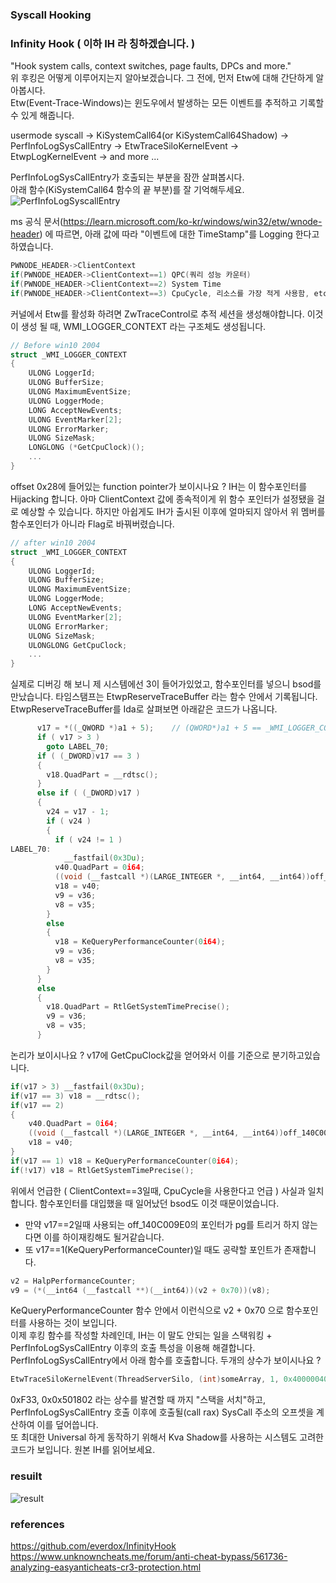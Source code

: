 ### Syscall Hooking 

### Infinity Hook ( 이하 IH 라 칭하겠습니다. )
"Hook system calls, context switches, page faults, DPCs and more."   
위 후킹은 어떻게 이루어지는지 알아보겠습니다. 그 전에, 먼저 Etw에 대해 간단하게 알아봅시다.   
Etw(Event-Trace-Windows)는 윈도우에서 발생하는 모든 이벤트를 추적하고 기록할 수 있게 해줍니다. 

usermode syscall -> KiSystemCall64(or KiSystemCall64Shadow) -> PerfInfoLogSysCallEntry -> EtwTraceSiloKernelEvent -> EtwpLogKernelEvent -> and more ...

PerfInfoLogSysCallEntry가 호출되는 부분을 잠깐 살펴봅시다.    
아래 함수(KiSystemCall64 함수의 끝 부분)를 잘 기억해두세요. 
![PerfInfoLogSyscallEntry](https://github.com/passion1337/syscallHook/assets/162768394/5339ba9a-d1f4-4b17-a61f-7799759bf173)
   
ms  공식 문서(https://learn.microsoft.com/ko-kr/windows/win32/etw/wnode-header)
에 따르면, 아래 값에 따라 "이벤트에 대한 TimeStamp"를 Logging 한다고 하였습니다.    
``` c 
PWNODE_HEADER->ClientContext 
if(PWNODE_HEADER->ClientContext==1) QPC(쿼리 성능 카운터)   
if(PWNODE_HEADER->ClientContext==2) System Time 
if(PWNODE_HEADER->ClientContext==3) CpuCycle, 리소스를 가장 적게 사용함, etc..
```
  
커널에서 Etw를 활성화 하려면 ZwTraceControl로 추적 세션을 생성해야합니다.
이것이 생성 될 때, WMI_LOGGER_CONTEXT 라는 구조체도 생성됩니다. 

``` c 
// Before win10 2004
struct _WMI_LOGGER_CONTEXT
{
    ULONG LoggerId;                                                         //0x0
    ULONG BufferSize;                                                       //0x4
    ULONG MaximumEventSize;                                                 //0x8
    ULONG LoggerMode;                                                       //0xc
    LONG AcceptNewEvents;                                                   //0x10
    ULONG EventMarker[2];                                                   //0x14
    ULONG ErrorMarker;                                                      //0x1c
    ULONG SizeMask;                                                         //0x20
    LONGLONG (*GetCpuClock)();                                              //0x28
	...
} 
``` 
offset 0x28에 들어있는 function pointer가 보이시나요 ? IH는 이 함수포인터를 Hijacking 합니다. 아마 ClientContext 값에 종속적이게 위 함수 포인터가 설정됐을 걸로 예상할 수 있습니다. 하지만 아쉽게도 IH가 출시된 이후에 얼마되지 않아서 위 멤버를 함수포인터가 아니라 Flag로 바꿔버렸습니다.

```c
// after win10 2004
struct _WMI_LOGGER_CONTEXT
{
    ULONG LoggerId;                                                         //0x0
    ULONG BufferSize;                                                       //0x4
    ULONG MaximumEventSize;                                                 //0x8
    ULONG LoggerMode;                                                       //0xc
    LONG AcceptNewEvents;                                                   //0x10
    ULONG EventMarker[2];                                                   //0x14
    ULONG ErrorMarker;                                                      //0x1c
    ULONG SizeMask;                                                         //0x20
    ULONGLONG GetCpuClock;                                                  //0x28
	...
}
``` 
실제로 디버깅 해 보니 제 시스템에선 3이 들어가있었고, 함수포인터를 넣으니 bsod를 만났습니다. 
타임스탬프는 EtwpReserveTraceBuffer 라는 함수 안에서 기록됩니다. EtwpReserveTraceBuffer를 Ida로 살펴보면 아래같은 코드가 나옵니다. 

```c
      v17 = *((_QWORD *)a1 + 5);	// (QWORD*)a1 + 5 == _WMI_LOGGER_CONTEXT.GetCpuClock 
      if ( v17 > 3 )
        goto LABEL_70;
      if ( (_DWORD)v17 == 3 )		
      {
        v18.QuadPart = __rdtsc();
      }
      else if ( (_DWORD)v17 )
      {
        v24 = v17 - 1;
        if ( v24 )
        {
          if ( v24 != 1 )
LABEL_70:
            __fastfail(0x3Du);
          v40.QuadPart = 0i64;
          ((void (__fastcall *)(LARGE_INTEGER *, __int64, __int64))off_140C009E0[0])(&v40, a2, v9);
          v18 = v40;
          v9 = v36;
          v8 = v35;
        }
        else                                     
        {
          v18 = KeQueryPerformanceCounter(0i64);
          v9 = v36;
          v8 = v35;
        }
      }
      else
      {
        v18.QuadPart = RtlGetSystemTimePrecise();
        v9 = v36;
        v8 = v35;
      }
``` 
논리가 보이시나요 ? v17에 GetCpuClock값을 얻어와서 이를 기준으로 분기하고있습니다. 
```c
if(v17 > 3) __fastfail(0x3Du);
if(v17 == 3) v18 = __rdtsc(); 
if(v17 == 2) 
{
	v40.QuadPart = 0i64;
    ((void (__fastcall *)(LARGE_INTEGER *, __int64, __int64))off_140C009E0[0])(&v40, a2, v9);
    v18 = v40;
}
if(v17 == 1) v18 = KeQueryPerformanceCounter(0i64);
if(!v17) v18 = RtlGetSystemTimePrecise(); 
``` 
위에서 언급한 ( ClientContext==3일때, CpuCycle을 사용한다고 언급 ) 사실과 일치합니다. 함수포인터를 대입했을 때 일어났던 bsod도 이것 때문이었습니다.
- 만약 v17==2일때 사용되는 off_140C009E0의 포인터가 pg를 트리거 하지 않는다면 이를 하이재킹해도 될거같습니다. 
- 또 v17==1(KeQueryPerformanceCounter)일 때도 공략할 포인트가 존재합니다. 

```c 
v2 = HalpPerformanceCounter;
v9 = (*(__int64 (__fastcall **)(__int64))(v2 + 0x70))(v8); 
``` 
KeQueryPerformanceCounter 함수 안에서 이런식으로 v2 + 0x70 으로 함수포인터를 사용하는 것이 보입니다.   
이제 후킹 함수를 작성할 차례인데,  IH는 이 말도 안되는 일을 스택워킹 + PerfInfoLogSysCallEntry 이후의 호출 특성을 이용해 해결합니다.   
PerfInfoLogSysCallEntry에서 아래 함수를 호출합니다. 두개의 상수가 보이시나요 ? 
```c
EtwTraceSiloKernelEvent(ThreadServerSilo, (int)someArray, 1, 0x40000040u, 0xF33, 0x501802); 
``` 
0xF33, 0x0x501802 라는 상수를 발견할 때 까지 "스택을 서치"하고, PerfInfoLogSysCallEntry 호출 이후에 호출될(call rax) SysCall 주소의 오프셋을 계산하여 이를 덮어씁니다.   
또 최대한 Universal 하게 동작하기 위해서 Kva Shadow를 사용하는 시스템도 고려한 코드가 보입니다. 원본 IH를 읽어보세요. 


### resuilt 
![result](https://github.com/passion1337/syscallHook/assets/162768394/bfcdad7b-8de5-42ca-a61e-11ee55905ff5)


### references 
<url>https://github.com/everdox/InfinityHook</url>   
<url>https://www.unknowncheats.me/forum/anti-cheat-bypass/561736-analyzing-easyanticheats-cr3-protection.html</url>

